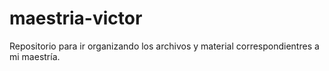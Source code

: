 # maestria-victor
Repositorio para ir organizando los archivos y material correspondientres a mi maestría. 
